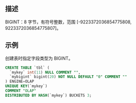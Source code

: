 ## 描述
BIGINT：8 字节，有符号整数，范围 [-9223372036854775808, 9223372036854775807]。

## 示例
创建表时指定字段类型为 BIGINT。
```sql
CREATE TABLE `tbl` (
  `mykey` int(11) NULL COMMENT "",
  `mybigint` bigint(20) NOT NULL DEFAULT "0" COMMENT ""
) ENGINE=OLAP
UNIQUE KEY(`mykey`)
COMMENT "OLAP"
DISTRIBUTED BY HASH(`mykey`) BUCKETS 3;
```
